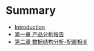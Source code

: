 # Summary

* [Introduction](README.md)
* [第一章 产品分析报告](chapter1.md)
* [第二章 数据结构分析-配置相关](chapter2.md)

